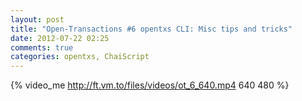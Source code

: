 ```yaml
---
layout: post
title: "Open-Transactions #6 opentxs CLI: Misc tips and tricks"
date: 2012-07-22 02:25
comments: true
categories: opentxs, ChaiScript
---
```

{% video_me http://ft.vm.to/files/videos/ot_6_640.mp4 640 480  %}
